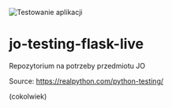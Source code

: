 ![Testowanie aplikacji](https://github.com/mpiwonski/jo-testing-flask-live/workflows/Testowanie%20aplikacji/badge.svg)

# jo-testing-flask-live
Repozytorium na potrzeby przedmiotu JO

Source: https://realpython.com/python-testing/

(cokolwiek)
